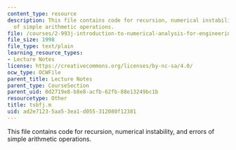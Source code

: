 ```yaml
---
content_type: resource
description: This file contains code for recursion, numerical instability, and errors
  of simple arithmetic operations.
file: /courses/2-993j-introduction-to-numerical-analysis-for-engineering-13-002j-spring-2005/ad2e71235aa53ea1d055312080f12381_tsbfj.m
file_size: 1998
file_type: text/plain
learning_resource_types:
- Lecture Notes
license: https://creativecommons.org/licenses/by-nc-sa/4.0/
ocw_type: OCWFile
parent_title: Lecture Notes
parent_type: CourseSection
parent_uid: 0d2719e8-b8e8-acfb-62fb-88e13249bc1b
resourcetype: Other
title: tsbfj.m
uid: ad2e7123-5aa5-3ea1-d055-312080f12381
---
```

This file contains code for recursion, numerical instability, and errors of simple arithmetic operations.